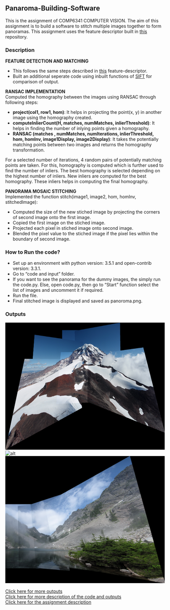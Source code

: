 ## Panaroma-Building-Software
This is the assignment of COMP6341 COMPUTER VISION. The aim of this assignment is to build a software to stitch multiple images together to form panoramas. This assignment uses the feature descriptor built in [this](https://github.com/DhwaniSondhi/Feature-Descriptor) repository.

### Description
**FEATURE DETECTION AND MATCHING**<br/>
- This follows the same steps described in [this](https://github.com/DhwaniSondhi/Feature-Descriptor) feature-descriptor.
- Built an additional seperate code using inbuilt functions of [SIFT](https://opencv-python-tutroals.readthedocs.io/en/latest/py_tutorials/py_feature2d/py_sift_intro/py_sift_intro.html) for comparison of output. 

**RANSAC IMPLEMENTATION**<br/>
Computed the homography between the images using RANSAC through following steps:
- **project(col1, row1, hom)**: It helps in projecting the point(x, y) in another image using the homography created.
- **computeInlierCount(H, matches, numMatches, inlierThreshold)**: It helps in finding the number of inlying points given a homography.
- **RANSAC (matches , numMatches, numIterations, inlierThreshold, hom, homInv, image1Display, image2Display)**: It takes the potentially matching points between two images and returns the homography transformation.

For a selected number of iterations, 4 random pairs of potentially matching points are taken. For this, homography is computed which is further used to find the number of inliers. The best homography is selected depending on the highest number of inliers. New inliers are computed for the best homography. These inliers helps in computing the final homography. 

**PANORAMA MOSAIC STITCHING**<br/>
Implemented the function stitch(image1, image2, hom, homInv, stitchedImage):
- Computed the size of the new stiched image by projecting the corners of second image onto the first image. 
- Copied the first image on the stiched image.
- Projected each pixel in stiched image onto second image. 
- Blended the pixel value to the stiched image if the pixel lies within the boundary of second image.

### How to Run the code?
- Set up an environment with python version: 3.5.1 and open-contrib version: 3.3.1.
- Go to “code and input” folder.
- If you want to see the panorama for the dummy images, the simply run the code.py. Else, open code.py, then go to “Start” function select the list of images and uncomment it if required.
- Run the file.
- Final stitched image is displayed and saved as panoroma.png.

### Outputs
<img src="https://github.com/DhwaniSondhi/Panaroma-Building-Software/blob/master/results/Rainer%20panorama.png" alt="alt" width="700" height="400"/> <br/>
<img src="https://github.com/DhwaniSondhi/Panaroma-Building-Software/blob/master/results/building%20panorama.png" alt="alt" width="700" height="400"/> <br/>
<img src="https://github.com/DhwaniSondhi/Panaroma-Building-Software/blob/master/results/MelakwaLake%20panorama.png" alt="alt" width="700" height="400"/> <br/>

[Click here for more outputs](https://github.com/DhwaniSondhi/Panaroma-Building-Software/tree/master/results) <br/>
[Click here for more description of the code and outputs](https://github.com/DhwaniSondhi/Panaroma-Building-Software/blob/master/Report.pdf) <br/>
[Click here for the assignment description](https://github.com/DhwaniSondhi/Panaroma-Building-Software/blob/master/Project%20Description.pdf)


